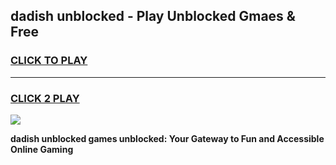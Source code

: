 
## dadish unblocked - Play Unblocked Gmaes & Free
<h3>
<a href="https://news.freeplayer.one?title=dadish_unblocked&ref=16F">CLICK TO PLAY</a></h3>
<hr>

<h3>
<a href="https://news.freeplayer.one?title=dadish_unblocked&ref=16F">CLICK 2 PLAY</a>
  
</h3>

<a href="https://news.freeplayer.one?title=dadish_unblocked&ref=16F/"><img src="https://clearcache.store/games.png"></a>


**dadish unblocked games unblocked: Your Gateway to Fun and Accessible Online Gaming**
